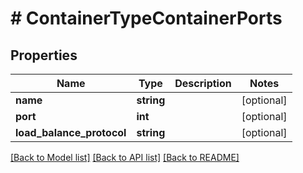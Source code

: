 # # ContainerTypeContainerPorts

## Properties

Name | Type | Description | Notes
------------ | ------------- | ------------- | -------------
**name** | **string** |  | [optional]
**port** | **int** |  | [optional]
**load_balance_protocol** | **string** |  | [optional]

[[Back to Model list]](../../README.md#models) [[Back to API list]](../../README.md#endpoints) [[Back to README]](../../README.md)

